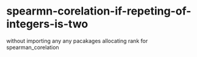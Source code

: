 # spearmn-corelation-if-repeting-of-integers-is-two

without importing any any pacakages allocating rank for spearman_corelation
